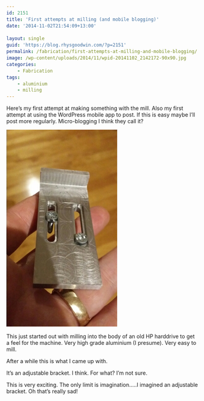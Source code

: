 ```yaml
---
id: 2151
title: 'First attempts at milling (and mobile blogging)'
date: '2014-11-02T21:54:09+13:00'

layout: single
guid: 'https://blog.rhysgoodwin.com/?p=2151'
permalink: /fabrication/first-attempts-at-milling-and-mobile-blogging/
image: /wp-content/uploads/2014/11/wpid-20141102_2142172-90x90.jpg
categories:
    - Fabrication
tags:
    - aluminium
    - milling
---
```


Here’s my first attempt at making something with the mill. Also my first attempt at using the WordPress mobile app to post. If this is easy maybe I’ll post more regularly. Micro-blogging I think they call it?

[![image](/content/uploads/2014/11/wpid-20141102_2142173.jpg "20141102_214217.jpg")](/content/uploads/2014/11/wpid-20141102_2142173.jpg)

This just started out with milling into the body of an old HP harddrive to get a feel for the machine. Very high grade aluminium (I presume). Very easy to mill.

After a while this is what I came up with.

It’s an adjustable bracket. I think. For what? I’m not sure.

This is very exciting. The only limit is imagination…..I imagined an adjustable bracket. Oh that’s really sad!